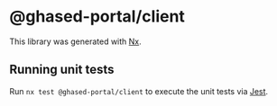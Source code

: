# @ghased-portal/client

This library was generated with [Nx](https://nx.dev).

## Running unit tests

Run `nx test @ghased-portal/client` to execute the unit tests via [Jest](https://jestjs.io).
